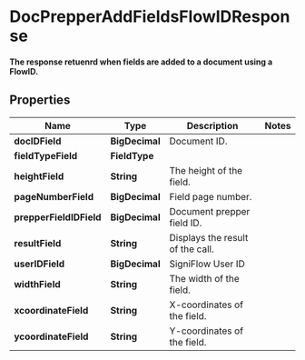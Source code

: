 

# DocPrepperAddFieldsFlowIDResponse

#### The response retuenrd when fields are added to a document using a FlowID.

## Properties

Name | Type | Description | Notes
------------ | ------------- | ------------- | -------------
**docIDField** | **BigDecimal** | Document ID. | 
**fieldTypeField** | **FieldType** |  | 
**heightField** | **String** | The height of the field. | 
**pageNumberField** | **BigDecimal** | Field page number. | 
**prepperFieldIDField** | **BigDecimal** | Document prepper field ID. | 
**resultField** | **String** | Displays the result of the call. | 
**userIDField** | **BigDecimal** | SigniFlow User ID | 
**widthField** | **String** | The width of the field. | 
**xcoordinateField** | **String** | X-coordinates of the field. | 
**ycoordinateField** | **String** | Y-coordinates of the field. | 



